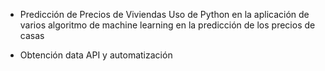 + Predicción de Precios de Viviendas
Uso de Python en la aplicación de varios algoritmo de machine learning en la predicción de los precios de casas

+ Obtención data API y automatización
